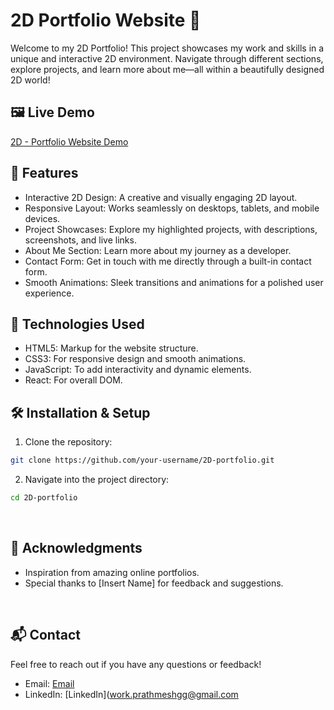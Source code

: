 # 2D Portfolio Website 🌟
Welcome to my 2D Portfolio! This project showcases my work and skills in a unique and interactive 2D environment. 
Navigate through different sections, explore projects, and learn more about me—all within a beautifully designed 2D world! <br />

## 🖼️ Live Demo
[2D - Portfolio Website Demo](https://prathmeshsg.github.io/2D-portfolio-kaboom/) <br />

## 🎯 Features
- Interactive 2D Design: A creative and visually engaging 2D layout.
- Responsive Layout: Works seamlessly on desktops, tablets, and mobile devices.
- Project Showcases: Explore my highlighted projects, with descriptions, screenshots, and live links.
- About Me Section: Learn more about my journey as a developer.
- Contact Form: Get in touch with me directly through a built-in contact form.
- Smooth Animations: Sleek transitions and animations for a polished user experience.
  <br />

## 🚀 Technologies Used
- HTML5: Markup for the website structure.
- CSS3: For responsive design and smooth animations.
- JavaScript: To add interactivity and dynamic elements.
- React: For overall DOM.

## 🛠️ Installation & Setup
1. Clone the repository:
```bash
git clone https://github.com/your-username/2D-portfolio.git
```
2. Navigate into the project directory:
```bash
cd 2D-portfolio
```
<br />

## 🙌 Acknowledgments
- Inspiration from amazing online portfolios.
- Special thanks to [Insert Name] for feedback and suggestions.
<br />

## 📬 Contact
Feel free to reach out if you have any questions or feedback!

- Email: [Email](work.prathmeshgg@gmail.com)
- LinkedIn: [LinkedIn]([work.prathmeshgg@gmail.com](https://www.linkedin.com/in/prathmesh-gandhale-44421a203/)

